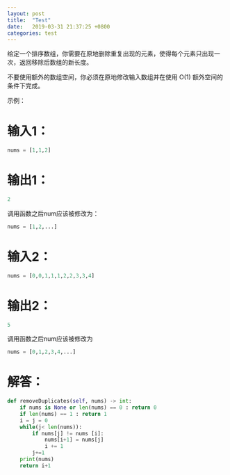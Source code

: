 ```yaml
---
layout: post
title:  "Test"
date:   2019-03-31 21:37:25 +0800
categories: test
---
```


给定一个排序数组，你需要在原地删除重复出现的元素，使得每个元素只出现一次，返回移除后数组的新长度。

不要使用额外的数组空间，你必须在原地修改输入数组并在使用 O(1) 额外空间的条件下完成。

示例：  

# 输入1：

```python
nums = [1,1,2]
```

# 输出1：

```python
2
```

调用函数之后num应该被修改为：

```python
nums = [1,2,...]
```

# 输入2：

```python
nums = [0,0,1,1,1,2,2,3,3,4]
```

# 输出2：

```python
5
```

调用函数之后num应该被修改为

```python
nums = [0,1,2,3,4,...]
```

# 解答：  

```python
def removeDuplicates(self, nums) -> int:
    if nums is None or len(nums) == 0 : return 0
    if len(nums) == 1 : return 1
    i = j = 0
    while(j< len(nums)):
        if nums[j] != nums [i]:
            nums[i+1] = nums[j]
            i += 1
        j+=1
    print(nums)
    return i+1
```